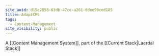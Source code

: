```yaml
---
site_uuid: d15e2858-63db-47ce-a261-0dee98ced185
title: AdaptCMS
tags:
  - Content-Management
site_visibility: public
---
```


A [[Content Management System]], part of the [[Current Stack|Laerdal Stack]]

